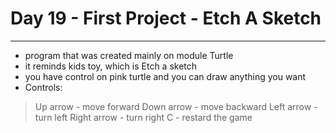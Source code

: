 # Day 19 - First Project - Etch A Sketch
***

- program that was created mainly on module Turtle
- it reminds kids toy, which is Etch a sketch
- you have control on pink turtle and you can draw anything you want
- Controls:
> Up arrow - move forward
> Down arrow - move backward
> Left arrow - turn left
> Right arrow - turn right
> C - restard the game